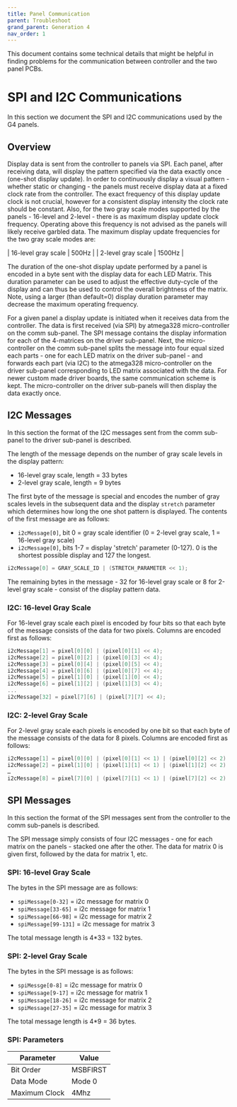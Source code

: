 ```yaml
---
title: Panel Communication
parent: Troubleshoot
grand_parent: Generation 4
nav_order: 1
---
```


This document contains some technical details that might be helpful in finding problems for the communication between controller and the two panel PCBs.

# SPI and I2C Communications

In this section we document the SPI and I2C communications used by the G4 panels.

## Overview

Display data is sent from the controller to panels via SPI. Each panel, after receiving data, will display the pattern specified via the data exactly once (one-shot display update). In order to continuously display a visual pattern - whether static or changing - the panels must receive display data at a fixed clock rate from the controller. The exact frequency of this display update clock is not crucial, however for a consistent display intensity the clock rate should be constant. Also, for the two gray scale modes supported by the panels - 16-level and 2-level - there is as maximum display update clock frequency. Operating above this frequency is not advised as the panels will likely receive garbled data. The maximum display update frequencies for the two gray scale modes are:

| 16-level gray scale   |   500Hz  |
| 2-level gray scale    |  1500Hz  |

The duration of the one-shot display update performed by a panel is encoded in a byte sent with the display data for each LED Matrix. This duration parameter can be used to adjust the effective duty-cycle of the display and can thus be used to control the overall brightness of the matrix. Note, using a larger (than default=0) display duration parameter may decrease the maximum operating frequency.

For a given panel a display update is initiated when it receives data from the controller. The data is first received (via SPI) by atmega328 micro-controller on the comm sub-panel. The SPI message contains the display information for each of the 4-matrices on the driver sub-panel. Next, the micro-controller on the comm sub-panel splits the message into four equal sized each parts - one for each LED matrix on the driver sub-panel - and forwards each part (via I2C) to the atmega328 micro-controller on the driver sub-panel corresponding to LED matrix associated with the data. For newer custom made driver boards, the same communication scheme is kept. The micro-controller on the driver sub-panels will then display the data exactly once.

## I2C Messages 

In this section the format of the I2C messages sent from the comm sub-panel to the driver sub-panel is described. 

The length of the message depends on the number of gray scale levels in the display pattern: 

- 16-level gray scale,  length = 33 bytes
- 2-level gray scale,  length = 9 bytes

The first byte of the message is special and encodes the number of gray scales levels in the subsequent data and the display `stretch` parameter which determines how long the one shot pattern is displayed. The contents of the first message are as follows:

- `i2cMessage[0]`, bit 0 =  gray scale identifier (0 = 2-level gray scale, 1 = 16-level gray scale)
- `i2cMessage[0]`, bits 1-7 = display 'stretch' parameter  (0-127). 0 is the shortest possible display and 127 the longest.


```c
i2cMessage[0] = GRAY_SCALE_ID | (STRETCH_PARAMETER << 1);
```

The remaining bytes in the message - 32 for 16-level gray scale or 8 for 2-level gray scale - consist of the display pattern data.

### I2C: 16-level Gray Scale 

For 16-level gray scale each pixel is encoded by four bits so that each byte of the message consists of the data for two pixels. Columns are encoded first as follows:

```c
i2cMessage[1] = pixel[0][0] | (pixel[0][1] << 4);
i2cMessage[2] = pixel[0][2] | (pixel[0][3] << 4);
i2cMessage[3] = pixel[0][4] | (pixel[0][5] << 4);
i2cMessage[4] = pixel[0][6] | (pixel[0][7] << 4);
i2cMessage[5] = pixel[1][0] | (pixel[1][0] << 4);
i2cMessage[6] = pixel[1][2] | (pixel[1][3] << 4);
... 
i2cMessage[32] = pixel[7][6] | (pixel[7][7] << 4);
```

### I2C: 2-level Gray Scale

For 2-level gray scale each pixels is encoded by one bit so that each byte of the message consists of the data for 8 pixels. Columns are encoded first as follows:

```c
i2cMessage[1] = pixel[0][0] | (pixel[0][1] << 1) | (pixel[0][2] << 2) | (pixel[0][3] << 3) | ... | (pixel[0][7] << 7);
i2cMessage[2] = pixel[1][0] | (pixel[1][1] << 1) | (pixel[1][2] << 2) | (pixel[1][3] << 3) | ... | (pixel[1][7] << 7);
…
i2cMessage[8] = pixel[7][0] | (pixel[7][1] << 1) | (pixel[7][2] << 2) | (pixel[7][3] << 3) | ... | (pixel[7][7] << 7);
```

## SPI Messages

In this section  the format of the SPI messages sent from the controller to the comm sub-panels is described.

The SPI message simply consists of four I2C messages - one for each matrix on the panels - stacked one after the other. The data for matrix 0 is given first, followed by the data for matrix 1, etc. 

### SPI: 16-level Gray Scale 

The bytes in the SPI  message are  as follows: 

- `spiMessage[0-32]` = i2c message for matrix 0
- `spiMessage[33-65]` = i2c message for matrix 1
- `spiMessage[66-98]` = i2c message for matrix 2
- `spiMessage[99-131]` = i2c message for matrix 3

The total message length is 4*33 = 132 bytes.

### SPI: 2-level Gray Scale

The bytes in the SPI message is as follows:

- `spiMessge[0-8]` = i2c message for matrix 0
- `spiMessage[9-17]` = i2c message for matrix 1
- `spiMessage[18-26]` = i2c message for matrix 2
- `spiMessage[27-35]` = i2c message for matrix 3

The total message length is 4*9 = 36 bytes.

### SPI: Parameters 

| Parameter       | Value         |
| --------------- | ------------- |
| Bit Order       | MSBFIRST      |
| Data Mode       | Mode 0        |
| Maximum Clock   | 4Mhz          |
